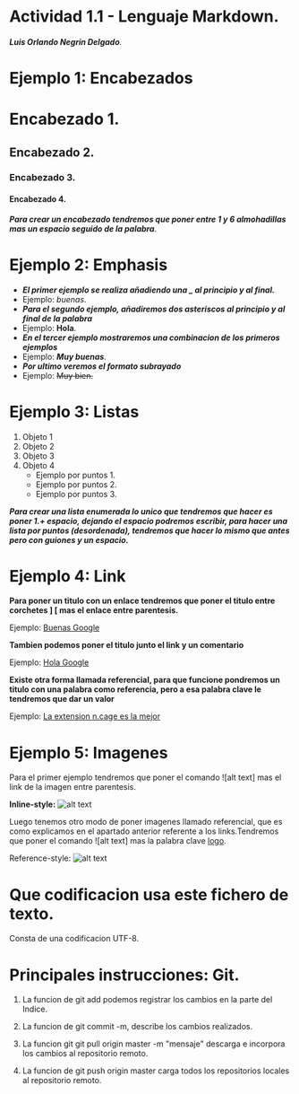 # Actividad 1.1 - Lenguaje Markdown.

###### **_Luis Orlando Negrin Delgado_**.

# Ejemplo 1: Encabezados

# Encabezado 1.
## Encabezado 2.
### Encabezado 3.
#### Encabezado 4.

**_Para crear un encabezado tendremos que poner entre 1 y 6 almohadillas mas un espacio seguido de la palabra_**.

# Ejemplo 2: Emphasis

- **_El primer ejemplo se realiza añadiendo una _ al principio y al final._**
- Ejemplo: _buenas_.
- **_Para el segundo ejemplo, añadiremos dos asteriscos al principio y al final de la palabra_**
- Ejemplo: **Hola**.
- **_En el tercer ejemplo mostraremos una combinacion de los primeros ejemplos_**
- Ejemplo: **_Muy buenas_**.
- **_Por ultimo veremos el formato subrayado_**
- Ejemplo: ~~Muy bien.~~

# Ejemplo 3: Listas
1. Objeto 1
2. Objeto 2
3. Objeto 3
4. Objeto 4
    - Ejemplo por puntos 1.
    - Ejemplo por puntos 2.
    - Ejemplo por puntos 3.

**_Para crear una lista enumerada lo unico que tendremos que hacer es poner 1.+ espacio, dejando el espacio podremos escribir, para hacer una lista por puntos (desordenada), tendremos que hacer lo mismo que antes pero con guiones y un espacio._**

# Ejemplo 4: Link

**Para poner un titulo con un enlace tendremos que poner el titulo entre corchetes ] [ mas el enlace entre parentesis.**

 Ejemplo: [Buenas Google](https://www.google.com)
 
 **Tambien podemos poner el titulo junto el link y un comentario**
 
 Ejemplo: [Hola Google](https://www.google.com "Google's Homepage")
 
 **Existe otra forma llamada referencial, para que funcione pondremos un titulo con una palabra como referencia, pero a esa palabra clave le tendremos que dar un valor**
 
 Ejemplo: [La extension n.cage es la mejor][n.cage]
 
[n.cage]: https://chrome.google.com/webstore/detail/ncage/hnbmfljfohghaepamnfokgggaejlmfol?hl=ES

# Ejemplo 5: Imagenes
Para el primer ejemplo tendremos que poner el comando ![alt text] mas el link de la imagen entre parentesis. 

**Inline-style:** 
![alt text](http://editorconfig.org/logos/atom.png "Logo Title Text 1")

Luego tenemos otro modo de poner imagenes llamado referencial, que es como explicamos en el apartado anterior referente a los links.Tendremos que poner el comando ![alt text] mas la palabra clave [logo].

Reference-style: 
![alt text][logo]

[logo]: https://avatars0.githubusercontent.com/u/19570767?v=4

# Que codificacion usa este fichero de texto.

Consta de una codificacion UTF-8.

# Principales instrucciones: Git.

1. La funcion de git add podemos registrar los cambios en la parte del Indice.

2. La funcion de git commit -m, describe los cambios realizados.

3. La funcion git git pull origin master -m "mensaje" descarga e incorpora los cambios al repositorio remoto.

4. La funcion de git push origin master carga todos los repositorios locales al repositorio remoto.

